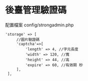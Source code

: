 
# 後臺管理驗證碼
配置檔案 config/strongadmin.php
```
'storage' => [
     //圖片驗證碼
     'captcha'=>[
         'length' => 4, //字元長度
         'width' => 120, //寬
         'height' => 44, //高
         'expire' => 60, //有效期 秒
     ],
 ],
```